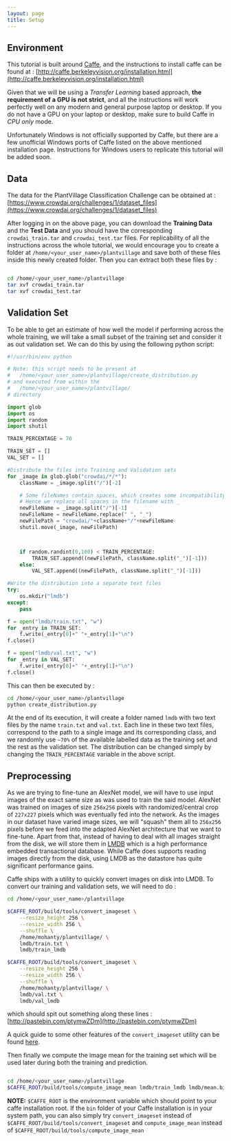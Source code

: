 ```yaml
---
layout: page
title: Setup
---
```


## Environment

This tutorial is built around [Caffe](http://caffe.berkeleyvision.org/), and the instructions to install caffe can be found at : [http://caffe.berkeleyvision.org/installation.html](http://caffe.berkeleyvision.org/installation.html)

Given that we will be using a *Transfer Learning* based approach, **the requirement of a GPU is not strict**, and all the instructions will work perfectly well on any modern and general purpose laptop or desktop. If you do not have a GPU on your laptop or desktop, make sure to build Caffe in *CPU only* mode.   

Unfortunately Windows is not officially supported by Caffe, but there are a few unofficial Windows ports of Caffe listed on the above mentioned installation page. Instructions for Windows users to replicate this tutorial will be added soon.  

## Data

The data for the PlantVillage Classification Challenge can be obtained at : [https://www.crowdai.org/challenges/1/dataset_files](https://www.crowdai.org/challenges/1/dataset_files)   

After logging in on the above page, you can download the **Training Data** and the **Test Data** and you should have the corresponding `crowdai_train.tar` and `crowdai_test.tar` files. For replicability of all the instructions across the whole tutorial, we would encourage you to create a folder at `/home/<your_user_name>/plantvillage` and save both of these files inside this newly created folder. Then you can extract both these files by :   

```bash

cd /home/<your_user_name>/plantvillage
tar xvf crowdai_train.tar
tar xvf crowdai_test.tar

```


## Validation Set

To be able to get an estimate of how well the model if performing across the whole training, we will take a small subset of the training set and consider it as out validation set. We can do this by using the following python script:

```python
#!/usr/bin/env python

# Note: this script needs to be present at
#   /home/<your_user_name>/plantvillage/create_distribution.py
# and executed from within the
#   /home/<your_user_name>/plantvillage/
# directory

import glob
import os
import random
import shutil

TRAIN_PERCENTAGE = 70

TRAIN_SET = []
VAL_SET = []

#Distribute the files into Training and Validation sets
for _image in glob.glob("crowdai/*/*"):
	className = _image.split("/")[-2]

	# Some fileNames contain spaces, which creates some incompatibility with a preprocessing script shipped with caffe
	# Hence we replace all spaces in the filename with _
	newFileName = _image.split("/")[-1]
	newFileName = newFileName.replace(" ", "_")
	newFilePath = "crowdai/"+className+"/"+newFileName
	shutil.move(_image, newFilePath)



	if random.randint(0,100) < TRAIN_PERCENTAGE:
		TRAIN_SET.append((newFilePath, className.split("_")[-1]))
	else:
		VAL_SET.append((newFilePath, className.split("_")[-1]))

#Write the distribution into a separate text files
try:
	os.mkdir("lmdb")
except:
	pass

f = open("lmdb/train.txt", "w")
for _entry in TRAIN_SET:
	f.write(_entry[0]+" "+_entry[1]+"\n")
f.close()

f = open("lmdb/val.txt", "w")
for _entry in VAL_SET:
	f.write(_entry[0]+" "+_entry[1]+"\n")
f.close()
```

This can then be executed by :
```bash
cd /home/<your_user_name>/plantvillage
python create_distribution.py
```

At the end of its execution, it will create a folder named `lmdb` with two text files by the name `train.txt` and `val.txt`. Each line in these two text files, correspond to the path to a single image and its corresponding class, and we randomly use `~70%` of the available labelled data as the training set and the rest as the validation set. The distribution can be changed simply by changing the `TRAIN_PERCENTAGE` variable in the above script.

## Preprocessing

As we are trying to fine-tune an AlexNet model, we will have to use input images of the exact same size  as was used to train the said model. AlexNet was trained on images of size `256x256` pixels with randomized/central crop of `227x227` pixels which was eventually fed into the network. As the images in our dataset have varied image sizes, we will "squash" them all to `256x256` pixels before we feed into the adapted AlexNet architecture that we want to fine-tune. Apart from that, instead of having to deal with all images straight from the disk, we will store them in [LMDB](https://en.wikipedia.org/wiki/Lightning_Memory-Mapped_Database) which is a high performance embedded transactional database. While Caffe does supports reading images directly from the disk, using LMDB as the datastore has quite significant performance gains.

Caffe ships with a utility to quickly convert images on disk into LMDB. To convert our training and validation sets, we will need to do :
```bash
cd /home/<your_user_name>/plantvillage

$CAFFE_ROOT/build/tools/convert_imageset \
    --resize_height 256 \
    --resize_width 256 \
    --shuffle \
    /home/mohanty/plantvillage/ \
    lmdb/train.txt \
    lmdb/train_lmdb

$CAFFE_ROOT/build/tools/convert_imageset \
    --resize_height 256 \
    --resize_width 256 \
    --shuffle \
    /home/mohanty/plantvillage/ \
    lmdb/val.txt \
    lmdb/val_lmdb
```

which should spit out something along these lines : [http://pastebin.com/ptymwZDm](http://pastebin.com/ptymwZDm)

A quick guide to some other features of the `convert_imageset` utility can be found [here](http://stackoverflow.com/questions/31427094/guide-to-use-convert-imageset-cpp#answer-31431716  
).

Then finally we compute the image mean for the training set which will be used later during both the training and prediction.

```bash

cd /home/<your_user_name>/plantvillage
$CAFFE_ROOT/build/tools/compute_image_mean lmdb/train_lmdb lmdb/mean.binaryproto

```

**NOTE:** `$CAFFE_ROOT` is the environment variable which should point to your caffe installation root. If the `bin` folder of your Caffe installation is in your system path, you can also simply try `convert_imageset` instead of `$CAFFE_ROOT/build/tools/convert_imageset`  and  `compute_image_mean` instead of `$CAFFE_ROOT/build/tools/compute_image_mean`
